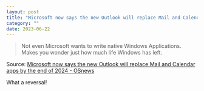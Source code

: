 ```yaml
---
layout: post
title: "Microsoft now says the new Outlook will replace Mail and Calendar apps by the end of 2024"
category: ""
date: 2023-06-22
---
```


>Not even Microsoft wants to write native Windows Applications. Makes you wonder just how much life Windows has left.

Source: [Microsoft now says the new Outlook will replace Mail and Calendar apps by the end of 2024 - OSnews](https://www.osnews.com/story/136255/microsoft-now-says-the-new-outlook-will-replace-mail-and-calendar-apps-by-the-end-of-2024/)

What a reversal!
